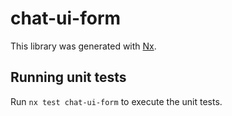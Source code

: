 # chat-ui-form

This library was generated with [Nx](https://nx.dev).

## Running unit tests

Run `nx test chat-ui-form` to execute the unit tests.
